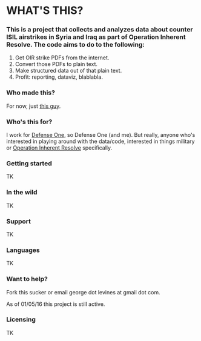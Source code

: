 # WHAT'S THIS?

### This is a project that collects and analyzes data about counter ISIL airstrikes in Syria and Iraq as part of Operation Inherent Resolve. The code aims to do to the following:

1. Get OIR strike PDFs from the internet.
2. Convert those PDFs to plain text.
3. Make structured data out of that plain text.
4. Profit: reporting, dataviz, blablabla.

### Who made this?

For now, just [this guy](https://github.com/golfecholima).

### Who's this for?

I work for [Defense One](http://defenseone.com), so Defense One (and me). But really, anyone who's interested in playing around with the data/code, interested in things military or [Operation Inherent Resolve](https://en.wikipedia.org/wiki/Operation_Inherent_Resolve) specifically.

### Getting started

TK

### In the wild

TK

### Support

TK

### Languages

TK

### Want to help?

Fork this sucker or email george dot levines at gmail dot com.

As of 01/05/16 this project is still active.

### Licensing

TK